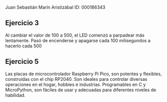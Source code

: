 Juan Sebastián Marín Aristizábal 
ID: 000186343

## Ejercicio 3
Al cambiar el valor de 100 a 500, el LED comenzó a parpadear más lentamente. Pasó de encenderse y apagarse cada 100 milisegundos a hacerlo cada 500

## Ejercicio 5
Las placas de microcontrolador Raspberry Pi Pico, son potentes y flexibles, construidas con el chip RP2040. Son ideales para controlar diversas operaciones en el hogar, hobbies e industrias. Programables en C y MicroPython, son fáciles de usar y adecuadas para diferentes niveles de habilidad.
